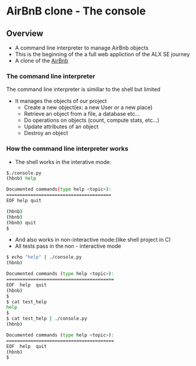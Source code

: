 # AirBnB clone - The console

## Overview
- A command line interpreter to manage AirBnb objects
- This is the beginning of the a full web appliction of the ALX SE journey
- A clone of the [AirBnb](https://www.airbnb.com/)

### The command line interpreter
The command line interpreter is simillar to the shell but limited
- It manages the objects of our project
   - Create a new object(ex: a new User or a new place)
   - Retrieve an object from a file, a database etc…
   - Do operations on objects (count, compute stats, etc…)
   - Update attributes of an object
   - Destroy an object

### How the command line interpreter works
- The shell works in the interative mode:
```bash
$./console.py
(hbnb) help

Documented commands(type help <topic>):
=======================================
EOF help quit

(hbnb)
(hbnb)
(hbnb) quit
$
```
- And also works in non-interactive mode:(like shell project in C)
- All tests pass in the non - interactive mode
```bash
$ echo "help" | ./console.py
(hbnb)

Documented commands (type help <topic>):
========================================
EOF  help  quit
(hbnb) 
$
$ cat test_help
help
$
$ cat test_help | ./console.py
(hbnb)

Documented commands (type help <topic>):
========================================
EOF  help  quit
(hbnb) 
$
```
